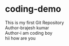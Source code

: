 # coding-demo
This is my first Git Repository 
<br>
Author-brajesh kumar
<br>
Author-i am coding boy
<br>
hii how are you

